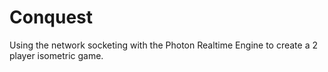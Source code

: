 # Conquest
Using the network socketing with the Photon Realtime Engine to create a 2 player isometric game.
